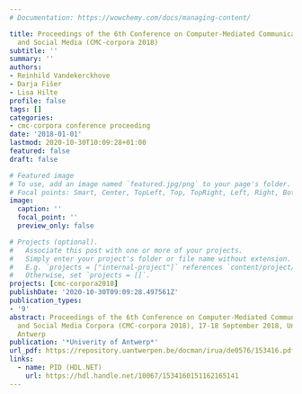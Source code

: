 ```yaml
---
# Documentation: https://wowchemy.com/docs/managing-content/

title: Proceedings of the 6th Conference on Computer-Mediated Communication (CMC)
  and Social Media (CMC-corpora 2018)
subtitle: ''
summary: ''
authors:
- Reinhild Vandekerckhove
- Darja Fišer
- Lisa Hilte
profile: false
tags: []
categories:
- cmc-corpora conference proceeding
date: '2018-01-01'
lastmod: 2020-10-30T10:09:28+01:00
featured: false
draft: false

# Featured image
# To use, add an image named `featured.jpg/png` to your page's folder.
# Focal points: Smart, Center, TopLeft, Top, TopRight, Left, Right, BottomLeft, Bottom, BottomRight.
image:
  caption: ''
  focal_point: ''
  preview_only: false

# Projects (optional).
#   Associate this post with one or more of your projects.
#   Simply enter your project's folder or file name without extension.
#   E.g. `projects = ["internal-project"]` references `content/project/deep-learning/index.md`.
#   Otherwise, set `projects = []`.
projects: [cmc-corpora2018]
publishDate: '2020-10-30T09:09:28.497561Z'
publication_types:
- '9'
abstract: Proceedings of the 6th Conference on Computer-Mediated Communication (CMC)
  and Social Media Corpora (CMC-corpora 2018), 17-18 September 2018, University of
  Antwerp
publication: '*Univerity of Antwerp*'
url_pdf: https://repository.uantwerpen.be/docman/irua/de0576/153416.pdf
links:
  - name: PID (HDL.NET)
    url: https://hdl.handle.net/10067/1534160151162165141
---
```


